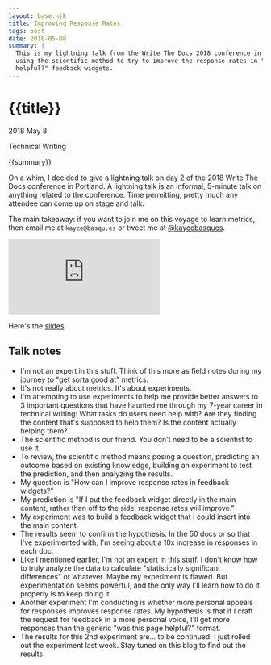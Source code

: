 ```yaml
---
layout: base.njk
title: Improving Response Rates
tags: post
date: 2018-05-08
summary: |
  This is my lightning talk from the Write The Docs 2018 conference in Portland. I talk about
  using the scientific method to try to improve the response rates in "was this page
  helpful?" feedback widgets.
---
```


<h1 id="title">{{title}}</h1>

<p id="time">
  <time datetime="2018-05-08">2018 May 8</time>
</p>

<p id="category">Technical Writing</p>

<p id="summary">
{{summary}}
</p>

On a whim, I decided to give a lightning talk on day 2 of the 2018 Write The Docs conference
in Portland. A lightning talk is an informal, 5-minute talk on anything related to the
conference. Time permitting, pretty much any attendee can come up on stage and talk.

The main takeaway: if you want to join me on this voyage to learn metrics, then email me
at `kayce@basqu.es` or tweet me at [@kaycebasques](https://twitter.com/kaycebasques).

<div class="youtube--container">
  <iframe class="youtube--video"
          src="https://www.youtube.com/embed/d_ZXFqG39hc?ecver=1"
          frameborder="0" allow="autoplay; encrypted-media" 
          allowfullscreen></iframe>
</div>

Here's the [slides](https://docs.google.com/presentation/d/1xh6UbX7yJGrxRblywBXekLLGylzSygMJZg0lZuHy9Tc).

## Talk notes

* I'm not an expert in this stuff. Think of this more as field notes during my journey to
  "get sorta good at" metrics.
* It's not really about metrics. It's about experiments.
* I'm attempting to use experiments to help me provide better answers to 3 important questions
  that have haunted me through my 7-year career in technical writing: What tasks do users need help with?
  Are they finding the content that's supposed to help them? Is the content actually helping them?
* The scientific method is our friend. You don't need to be a scientist to use it.
* To review, the scientific method means posing a question, predicting an outcome based on existing
  knowledge, building an experiment to test the prediction, and then analyzing the results.
* My question is "How can I improve response rates in feedback widgets?"
* My prediction is "If I put the feedback widget directly in the main content, rather than off to the
  side, response rates will improve."
* My experiment was to build a feedback widget that I could insert into the main content.
* The results seem to confirm the hypothesis. In the 50 docs or so that I've experimented with, I'm seeing
  about a 10x increase in responses in each doc.
* Like I mentioned earlier, I'm not an expert in this stuff. I don't know how to truly analyze the data
  to calculate "statistically significant differences" or whatever. Maybe my experiment is flawed. But
  experimentation seems powerful, and the only way I'll learn how to do it properly is to keep doing it.
* Another experiment I'm conducting is whether more personal appeals for responses improves response rates.
  My hypothesis is that if I craft the request for feedback in a more personal voice, I'll get more responses
  than the generic "was this page helpful?" format.
* The results for this 2nd experiment are... to be continued! I just rolled out the experiment last week.
  Stay tuned on this blog to find out the results.
